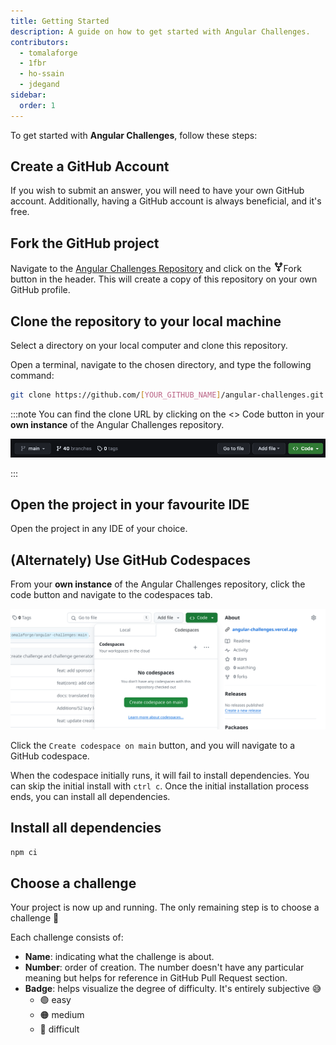 ```yaml
---
title: Getting Started
description: A guide on how to get started with Angular Challenges.
contributors:
  - tomalaforge
  - 1fbr
  - ho-ssain
  - jdegand
sidebar:
  order: 1
---
```


To get started with <b>Angular Challenges</b>, follow these steps:

## Create a GitHub Account

If you wish to submit an answer, you will need to have your own GitHub account. Additionally, having a GitHub account is always beneficial, and it's free.

## Fork the GitHub project

Navigate to the [Angular Challenges Repository](https://github.com/tomalaforge/angular-challenges) and click on the <span class="github-neutral-btn"> <svg aria-hidden="true" height="16" viewBox="0 0 16 16" version="1.1" width="16" data-view-component="true" class="octicon octicon-repo-forked mr-2">
<path d="M5 5.372v.878c0 .414.336.75.75.75h4.5a.75.75 0 0 0 .75-.75v-.878a2.25 2.25 0 1 1 1.5 0v.878a2.25 2.25 0 0 1-2.25 2.25h-1.5v2.128a2.251 2.251 0 1 1-1.5 0V8.5h-1.5A2.25 2.25 0 0 1 3.5 6.25v-.878a2.25 2.25 0 1 1 1.5 0ZM5 3.25a.75.75 0 1 0-1.5 0 .75.75 0 0 0 1.5 0Zm6.75.75a.75.75 0 1 0 0-1.5.75.75 0 0 0 0 1.5Zm-3 8.75a.75.75 0 1 0-1.5 0 .75.75 0 0 0 1.5 0Z"></path></svg>Fork</span> button in the header. This will create a copy of this repository on your own GitHub profile.

## Clone the repository to your local machine

Select a directory on your local computer and clone this repository.

Open a terminal, navigate to the chosen directory, and type the following command:

```bash
git clone https://github.com/[YOUR_GITHUB_NAME]/angular-challenges.git
```

:::note
You can find the clone URL by clicking on the <span class="github-success-btn"><> Code</span> button in your <b>own instance</b> of the Angular Challenges repository.

![Header of GitHub workspace](../../../assets/header-github.png)

:::

## Open the project in your favourite IDE

Open the project in any IDE of your choice.

## (Alternately) Use GitHub Codespaces

From your <b>own instance</b> of the Angular Challenges repository, click the code button and navigate to the codespaces tab.

![Codespaces tab](../../../assets/codespaces.png)

Click the `Create codespace on main` button, and you will navigate to a GitHub codespace.

When the codespace initially runs, it will fail to install dependencies. You can skip the initial install with `ctrl c`. Once the initial installation process ends, you can install all dependencies.

## Install all dependencies

```bash
npm ci
```

## Choose a challenge

Your project is now up and running. The only remaining step is to choose a challenge 🚀

Each challenge consists of:

- <b>Name</b>: indicating what the challenge is about.
- <b>Number</b>: order of creation. The number doesn't have any particular meaning but helps for reference in GitHub Pull Request section.
- <b>Badge</b>: helps visualize the degree of difficulty. It's entirely subjective 😅
  - 🟢 easy
  - 🟠 medium
  - 🔴 difficult
